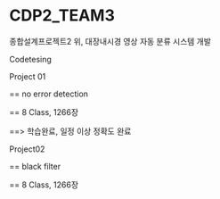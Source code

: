 # CDP2_TEAM3
종합설계프로젝트2 위, 대장내시경 영상 자동 분류 시스템 개발

Codetesing

Project 01

== no error detection

== 8 Class, 1266장

==> 학습완료, 일정 이상 정확도 완료

Project02

== black filter

== 8 Class, 1266장
